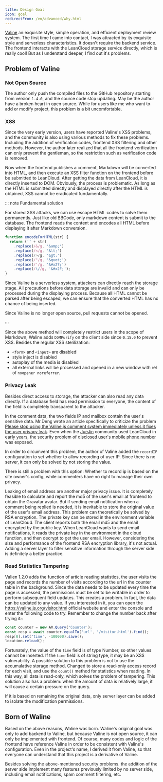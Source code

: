 ```yaml
---
title: Design Goal
icon: goal
redirectFrom: /en/advanced/why.html
---
```


[Valine](https://valine.js.org) an exquisite style, simple operation, and efficient deployment review system. The first time I came into contact, I was attracted by its exquisite style and serverless characteristics. It doesn't require the backend service. The frontend interacts with the LeanCloud storage service directly, which is really cool! But as I understand deeper, I find out it's problems.

## Problem of Valine

### Not Open Source

The author only push the compiled files to the GitHub repository starting from version `1.4.0`, and the source code stop updating. May be the author have a broken heart in open source. While for users like me who want to add or modify project, this problem is a bit uncomfortable.

### XSS

Since the very early version, users have reported Valine's XSS problems, and the community is also using various methods to fix these problems. Including the addition of verification codes, frontend XSS filtering and other methods. However, the author later realized that all the frontend verification can only prevent the gentleman, so the restriction such as verification code is removed.

Now when the frontend publishes a comment, Markdown will be converted into HTML, and then execute an XSS filter function on the frontend before be submitted to LeanCloud. After getting the data from LeanCloud, it is directly inserted to DOM. Obviously, the process is problematic. As long as the HTML is submitted directly and displayed directly after the HTML is obtained, XSS cannot be eradicated fundamentally.

::: note Fundamental solution

For stored XSS attacks, we can use escape HTML codes to solve them permanently. Just like old BBCode, only markdown content is submit to the database. The frontend reads the content and encodes all HTML before displaying it after Markdown conversion.

```js
function encodeForHTML(str) {
  return ('' + str)
    .replace(/&/g, '&amp;')
    .replace(/</g, '&lt;')
    .replace(/>/g, '&gt;')
    .replace(/"/g, '&quot;')
    .replace(/'/g, '&#x27;')
    .replace(/\//g, '&#x2F;');
}
```

Since Valine is a serverless system, attackers can directly reach the storage stage. All precautions before data storage are invalid and can only be processed during the displaying process. Because all HTML cannot be parsed after being escaped, we can ensure that the converted HTML has no chance of being inserted.

Since Valine is no longer open source, pull requests cannot be opened.

:::

Since the above method will completely restrict users in the scope of Markdown, Waline adds `DOMPurify` on the client side since `0.15.0` to prevent XSS. Besides the regular XSS sterilization:

- `<form>` and `<input>` are disabled
- style inject is disabled
- autoplay of the media is disabled
- all external links will be processed and opened in a new window with rel of `noopener noreferrer`.

### Privacy Leak

Besides direct access to storage, the attacker can also read any data directly. If a database field has read permission to everyone, the content of the field is completely transparent to the attacker.

In the comment data, the two fields IP and mailbox contain the user's sensitive data. Mr.Deng wrote an article specifically to criticize the problem [Please stop using the Valine.js comment system immediately unless it fixes the user privacy leak](https://ttys3.net/post/hugo/please-stop-using-valine-js-comment-system-until-it-fixed-the-privacy-leaking-problem/). Even when the [JueJin](https://juejin.cn) community used LeanCloud in early years, the security problem of [disclosed user's mobile phone number](https://m.weibo.cn/detail/4568007327622344?cid=4568044392682999) was exposed.

In order to circumvent this problem, the author of Valine added the `recordIP` configuration to set whether to allow recording of user IP. Since there is no server, it can only be solved by not storing the value.

There is still a problem with this option: Whether to record ip is based on the site owner's config, while commenters have no right to manage their own privacy.

Leaking of email address are another major privacy issue. It is completely feasible to calculate and report the md5 of the user's email at frontend to obtain the Gravatar avatar. But if sending email notification when a comment being replied is needed, it is inevitable to store the original value of the user's email address. This problem can theoretically be solved by RSA encryption. The private key can be stored in the environment variable of LeanCloud. The client reports both the email md5 and the email encrypted by the public key. When LeanCloud wants to send email notifications, it reads the private key in the environment in the cloud function, and then decrypt to get the user email. However, considering the size and performance of the frontend RSA encryption library, it's not actual. Adding a server layer to filter sensitive information through the server side is definitely a better practice.

### Read Statistics Tampering

Valien 1.2.0 adds the function of article reading statistics, the user visits the page and records the number of visits according to the url in the counter table in the background. Since the data needs to be updated every time the page is accessed, the permissions must be set to be writable in order to perform subsequent field updates. This creates a problem. In fact, the data can be updated to any value. If you interested in it, you can open the <https://valine.js.org/visitor.html> official website and enter the console and enter the following code to try. Remember to change the number back after trying it~

```js
const counter = new AV.Query('Counter');
const resp = await counter.equalTo('url', '/visitor.html').find();
resp[0].set('time', -100000).save();
location.reload();
```

Fortunately, the value of the `time` field is of type Number, so other values cannot be inserted. If the `time` field is of string type, it may be an XSS vulnerability. A possible solution to this problem is not to use the accumulative storage method. Changed to store a read-only access record for each visit, and use the `count()` method for statistics when reading. In this way, all data is read-only, which solves the problem of tampering. This solution also has a problem: when the amount of data is relatively large, it will cause a certain pressure on the query.

If it is based on remaining the original data, only server layer can be added to isolate the modification permissions.

## Born of Waline

Based on the above reasons, Waline was born. Waline's original goal was only to add backend to Valine, but because Valine is not open source, it can only be implemented with frontend. Of course, many codes and logic of the frontend have reference Valine in order to be consistent with Valine's configuration. Even in the project's name, I derived it from Valine, so that everyone can understand that this project is a derivative of Valine.

Besides solving the above-mentioned security problems. the addition of the server side implement many features previously limited by no server side, including email notifications, spam comment filtering, etc.
